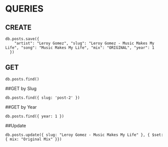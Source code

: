 # QUERIES

## CREATE
```mongo
db.posts.save({
    "artist": "Leroy Gomez", "slug": "Leroy Gomez - Music Makes My Life", "song": "Music Makes My Life", "mix": "ORIGINAL", "year": 1
  })
```

## GET 
```mongo
db.posts.find()
```

##GET by Slug
```mongo
db.posts.find({ slug: 'post-2' })
```


##GET by Year
```mongo
db.posts.find({ year: 1 })
```

##Update
```mongo
db.posts.update({ slug: "Leroy Gomez - Music Makes My Life" }, { $set: { mix: "Original Mix" }})
```

